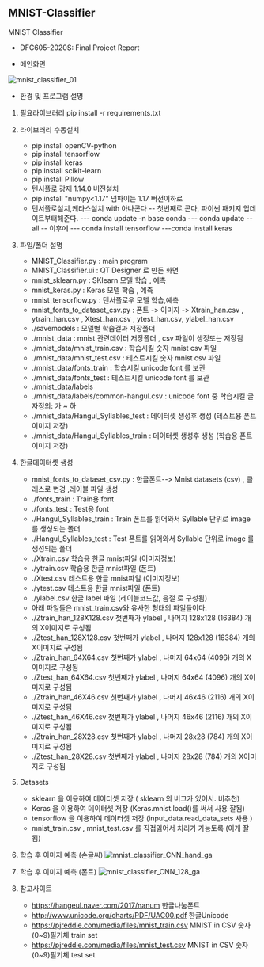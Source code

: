 ## MNIST-Classifier
MNIST Classifier  

* DFC605-2020S: Final Project Report 

* 메인화면

![mnist_classifier_01](https://user-images.githubusercontent.com/59309187/85819989-3cc6a580-b7b0-11ea-89fa-6a4e12e744fd.png)


* 환경 및 프로그램 설명 
1) 필요라이브러리
   pip install -r requirements.txt
   
2) 라이브러리 수동설치   
   - pip install openCV-python
   - pip install tensorflow
   - pip install keras
   - pip install scikit-learn
   - pip install Pillow
   - 텐서플로 강제 1.14.0 버전설치
   - pip install "numpy<1.17"  넘파이는 1.17 버전이하로
   - 텐서플로설치,케라스설치 with 아나콘다
      -- 첫번째로 콘다, 파이썬 패키지 업데이트부터해준다.
      ---  conda update -n base conda
      ---  conda update --all
      --  이후에
        --- conda install tensorflow
        ---conda install keras

3) 파일/폴더 설명
     - MNIST_Classifier.py           : main program
     - MNIST_Classifier.ui           : QT Designer 로 만든 화면
     - mnist_sklearn.py              : SKlearn  모델 학습 , 예측
     - mnist_keras.py                : Keras    모델 학습 , 예측
     - mnist_tensorflow.py           : 텐서플로우 모델 학습,예측
     - mnist_fonts_to_dataset_csv.py : 폰트 -> 이미지 -> Xtrain_han.csv , ytrain_han.csv , Xtest_han.csv , ytest_han.csv, ylabel_han.csv
     - ./savemodels                  : 모델별 학습결과 저장폴더
     - ./mnist_data                  : mnist 관련데이터 저장폴더 , csv 파일이 생정또는 저장됨
     - ./mnist_data/mnist_train.csv  : 학습시킬 숫자 mnist csv 파일
     - ./mnist_data/mnist_test.csv   : 테스트시킬 숫자 mnist csv 파일
     - ./mnist_data/fonts_train      : 학습시킬 unicode font 를 보관
     - ./mnist_data/fonts_test       : 테스트시킬 unicode font 를 보관
     - ./mnist_data/labels                      
     - ./mnist_data/labels/common-hangul.csv   : unicode font 중 학습시킬 글자정의: 가 ~ 하
     - ./mnist_data/Hangul_Syllables_test  : 데이터셋 생성후 생성 (테스트용 폰트이미지 저장)
     - ./mnist_data/Hangul_Syllables_train : 데이터셋 생성후 생성 (학습용 폰트이미지 저장)

4) 한글데이터셋 생성
      - mnist_fonts_to_dataset_csv.py : 한글폰트--> Mnist datasets (csv) , 클래스로 변경 ,레이블 파일 생성
      - ./fonts_train : Train용 font   
      - ./fonts_test  : Test용 font    
      - ./Hangul_Syllables_train : Train 폰트를 읽어와서 Syllable 단위로 image 를 생성되는 폴더
      - ./Hangul_Syllables_test  : Test  폰트를 읽어와서 Syllable 단위로 image 를 생성되는 폴더
      - ./Xtrain.csv 학습용 한글 mnist파일 (이미지정보)
      - ./ytrain.csv 학습용 한글 mnist파일 (폰트)
      - ./Xtest.csv 테스트용 한글 mnist파일 (이미지정보)
      - ./ytest.csv 테스트용 한글 mnist파일 (폰트)
      - ./ylabel.csv 한글 label 파일 (레이블코드값, 음절 로 구성됨)
      - 아래 파일들은 mnist_train.csv와 유사한 형태의 파일들이다.
      - ./Ztrain_han_128X128.csv     첫번째가 ylabel , 나머지 128x128 (16384) 개의 X이미지로 구성됨 
      - ./Ztest_han_128X128.csv      첫번째가 ylabel , 나머지 128x128 (16384) 개의 X이미지로 구성됨 
      - ./Ztrain_han_64X64.csv      첫번째가 ylabel , 나머지 64x64 (4096) 개의 X이미지로 구성됨 
      - ./Ztest_han_64X64.csv       첫번째가 ylabel , 나머지 64x64 (4096) 개의 X이미지로 구성됨 
      - ./Ztrain_han_46X46.csv     첫번째가 ylabel , 나머지 46x46 (2116) 개의 X이미지로 구성됨 
      - ./Ztest_han_46X46.csv      첫번째가 ylabel , 나머지 46x46 (2116) 개의 X이미지로 구성됨 
      - ./Ztrain_han_28X28.csv      첫번째가 ylabel , 나머지 28x28 (784) 개의 X이미지로 구성됨 
      - ./Ztest_han_28X28.csv      첫번째가 ylabel , 나머지 28x28 (784) 개의 X이미지로 구성됨 
      
      
5) Datasets 
     - sklearn 을 이용하여 데이터셋 저장  ( sklearn 의 버그가 있어서. 비추천)
     - Keras   을 이용하여 데이터셋 저장  (Keras.mnist.load()를 써서 사용 잘됨)
     - tensorflow 을 이용하여 데이터셋 저장 (input_data.read_data_sets 사용 )
     - mnist_train.csv , mnist_test.csv 를 직접읽어서 처리가 가능토록 (이게 잘됨)
     
6) 학습 후 이미지 예측 (손글씨)
![mnist_classifier_CNN_hand_ga](https://user-images.githubusercontent.com/59309187/85803723-c3648e00-b782-11ea-8d11-48c7e3655347.png)

7) 학습 후 이미지 예측 (폰트)
![mnist_classifier_CNN_128_ga](https://user-images.githubusercontent.com/59309187/85803736-cc555f80-b782-11ea-914c-35e8a5639e62.png)


8) 참고사이트
   -  https://hangeul.naver.com/2017/nanum  한글나눔폰트
   -  http://www.unicode.org/charts/PDF/UAC00.pdf 한글Unicode
   -  https://pjreddie.com/media/files/mnist_train.csv  MNIST in CSV 숫자(0~9)필기체 train set 
   -  https://pjreddie.com/media/files/mnist_test.csv   MNIST in CSV 숫자(0~9)필기체 test set

